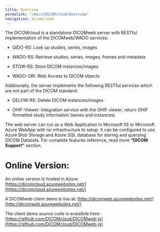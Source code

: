 ```yaml
---
title: Overview
permalink: "/docs/DICOMcloud/Overview"
navigation: dicomcloud
---
```


The DICOMcloud is a standalone DICOMweb server with RESTful implementation of the DICOMweb/WADO services:

* QIDO-RS: Look up studies, series, images 

* WADO-RS: Retrieve studies, series, images, frames and metadata

* STOW-RS: Store DICOM instances/images

* WADO-URI: Web Access to DICOM objects

Additionally, the server implements the following RESTful services which are not part of the DICOM standard:

* DELOW-RS: Delete DICOM instances/images

* OHIF-Viewer: Integration service with the OHIF viewer, return OHIF formatted study information (series and instances)

The web server can run as a Web Application in Microsoft IIS or Microsoft Azure WebApp with no infrastructure to setup. It can be configured to use Azure Blob Storage and Azure SQL database for storing and querying DICOM Datasets.
For complete features reference, read more **“DICOM Support”** section.


# Online Version:

An online version is hosted in Azure: [https://dicomcloud.azurewebsites.net/](https://dicomcloud.azurewebsites.net/)

A DICOMweb client demo is live at: [http://dicomweb.azurewebsites.net/](http://dicomweb.azurewebsites.net/)

The client demo source code is avaialbile here: [https://github.com/DICOMcloud/DICOMweb-js](https://github.com/DICOMcloud/DICOMweb-js)
